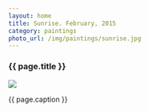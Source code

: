 ```yaml
---
layout: home
title: Sunrise. February, 2015
category: paintings
photo_url: /img/paintings/sunrise.jpg
---
```


<div>
  <h3>{{ page.title }}</h3>
  <img src="{{ page.photo_url }}" style="max-width: 100%;"/>
  <p>{{ page.caption }}</p>
</div>